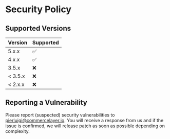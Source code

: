 # Security Policy

## Supported Versions

| Version | Supported          |
| ------- | ------------------ |
| 5.x.x   | :white_check_mark: |
| 4.x.x   | :white_check_mark: |
| 3.5.x   | :x:                |
| < 3.5.x | :x:                |
| < 2.x.x | :x:                |

## Reporting a Vulnerability

Please report (suspected) security vulnerabilities to pierluigi@commercelayer.io.
You will receive a response from us and if the issue is confirmed, we will release patch as soon as possible depending on complexity.
